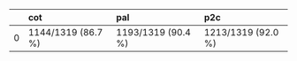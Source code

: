 |    | cot                | pal                | p2c                |
|---:|:-------------------|:-------------------|:-------------------|
|  0 | 1144/1319 (86.7 %) | 1193/1319 (90.4 %) | 1213/1319 (92.0 %) |